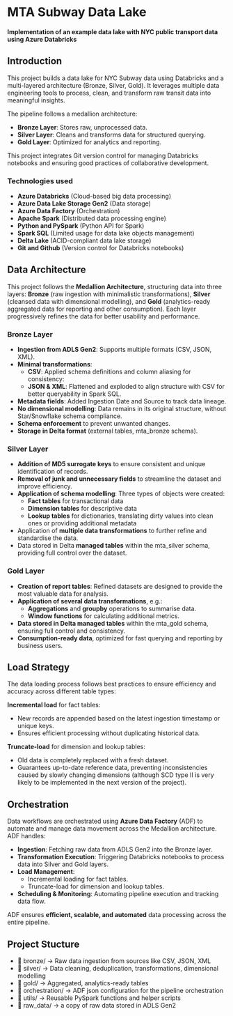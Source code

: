 # MTA Subway Data Lake
#### Implementation of an example data lake with NYC public transport data using Azure Databricks

## Introduction

This project builds a data lake for NYC Subway data using Databricks and a multi-layered architecture (Bronze, Silver, Gold). It leverages multiple data engineering tools to process, clean, and transform raw transit data into meaningful insights.

The pipeline follows a medallion architecture:

- **Bronze Layer**: Stores raw, unprocessed data.
- **Silver Layer**: Cleans and transforms data for structured querying.
- **Gold Layer**: Optimized for analytics and reporting.

This project integrates Git version control for managing Databricks notebooks and ensuring good practices of collaborative development.

### Technologies used

- **Azure Databricks** (Cloud-based big data processing)
- **Azure Data Lake Storage Gen2** (Data storage)
- **Azure Data Factory** (Orchestration)
- **Apache Spark** (Distributed data processing engine)
- **Python and PySpark** (Python API for Spark)
- **Spark SQL** (Limited usage for data lake objects management)
- **Delta Lake** (ACID-compliant data lake storage)
- **Git and Github** (Version control for Databricks notebooks)

## Data Architecture

This project follows the **Medallion Architecture**, structuring data into three layers: **Bronze** (raw ingestion with minimalistic transformations), **Silver** (cleansed data with dimensional modelling), and **Gold** (analytics-ready aggregated data for reporting and other consumption). Each layer progressively refines the data for better usability and performance.

### Bronze Layer
- **Ingestion from ADLS Gen2**: Supports multiple formats (CSV, JSON, XML).
- **Minimal transformations**:
  - **CSV**: Applied schema definitions and column aliasing for consistency:
  - **JSON & XML**: Flattened and exploded to align structure with CSV for better queryability in Spark SQL.
- **Metadata fields**: Added Ingestion Date and Source to track data lineage.
- **No dimensional modelling**: Data remains in its original structure, without Star/Snowflake schema compliance.
- **Schema enforcement** to prevent unwanted changes.
- **Storage in Delta format** (external tables, mta_bronze schema).

### Silver Layer
- **Addition of MD5 surrogate keys** to ensure consistent and unique identification of records.
- **Removal of junk and unnecessary fields** to streamline the dataset and improve efficiency.
- **Application of schema modelling**: Three types of objects were created:
  - **Fact tables** for transactional data
  - **Dimension tables** for descriptive data
  - **Lookup tables** for dictionaries, translating dirty values into clean ones or providing additional metadata
- Application of **multiple data transformations** to further refine and standardise the data.
- Data stored in Delta **managed tables** within the mta_silver schema, providing full control over the dataset.

### Gold Layer
- **Creation of report tables**: Refined datasets are designed to provide the most valuable data for analysis.
- **Application of several data transformations**, e.g.:
  - **Aggregations** and **groupby** operations to summarise data.
  - **Window functions** for calculating additional metrics.
- **Data stored in Delta managed tables** within the mta_gold schema, ensuring full control and consistency.
- **Consumption-ready data**, optimized for fast querying and reporting by business users.

## Load Strategy

The data loading process follows best practices to ensure efficiency and accuracy across different table types:

**Incremental load** for fact tables:

- New records are appended based on the latest ingestion timestamp or unique keys.
- Ensures efficient processing without duplicating historical data.

**Truncate-load** for dimension and lookup tables:
- Old data is completely replaced with a fresh dataset.
- Guarantees up-to-date reference data, preventing inconsistencies caused by slowly changing dimensions (although SCD type II is very likely to be implemented in the next version of the project).

## Orchestration

Data workflows are orchestrated using **Azure Data Factory** (ADF) to automate and manage data movement across the Medallion architecture. ADF handles:
- **Ingestion**: Fetching raw data from ADLS Gen2 into the Bronze layer.
- **Transformation Execution**: Triggering Databricks notebooks to process data into Silver and Gold layers.
- **Load Management**:
  - Incremental loading for fact tables.
  - Truncate-load for dimension and lookup tables.
- **Scheduling & Monitoring**: Automating pipeline execution and tracking data flow.

ADF ensures **efficient, scalable, and automated** data processing across the entire pipeline.

## Project Stucture
- 📂 bronze/ → Raw data ingestion from sources like CSV, JSON, XML
- 📂 silver/ → Data cleaning, deduplication, transformations, dimensional modelling
- 📂 gold/ → Aggregated, analytics-ready tables
- 📂 orchestration/ → ADF json configuration for the pipeline orchestration
- 📂 utils/ → Reusable PySpark functions and helper scripts
- 📂 raw_data/ → a copy of raw data stored in ADLS Gen2
